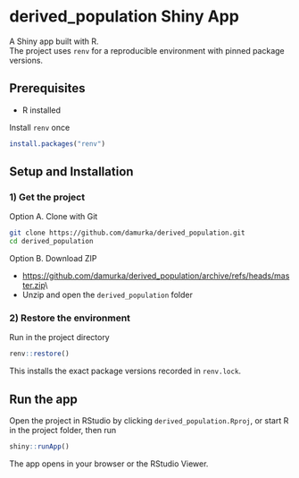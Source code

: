 # derived_population Shiny App

A Shiny app built with R.\
The project uses `renv` for a reproducible environment with pinned package versions.

## Prerequisites

-   R installed

Install `renv` once

``` r
install.packages("renv")
```

## Setup and Installation

### 1) Get the project

Option A. Clone with Git

``` bash
git clone https://github.com/damurka/derived_population.git
cd derived_population
```

Option B. Download ZIP

-   <https://github.com/damurka/derived_population/archive/refs/heads/master.zip>\
-   Unzip and open the `derived_population` folder

### 2) Restore the environment

Run in the project directory

``` r
renv::restore()
```

This installs the exact package versions recorded in `renv.lock`.

## Run the app

Open the project in RStudio by clicking `derived_population.Rproj`, or start R in the project folder, then run

``` r
shiny::runApp()
```

The app opens in your browser or the RStudio Viewer.
